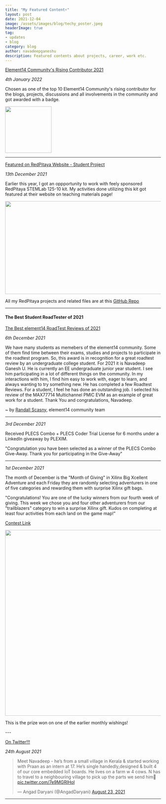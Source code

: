 ```yaml
---
title: "My Featured Content⚡"
layout: post
date: 2021-12-04
image: /assets/images/blog/techy_poster.jpeg
headerImage: true
tag:
- updates
- blog
category: blog
author: navadeepganeshu
description: Featured contents about projects, career, work etc.
---
```


[Element14 Community's Rising Contributor 2021](https://community.element14.com/members-area/hall-of-fame/b/blog/posts/the-element14-rising-contributors-of-2021)
<p><i>4th January 2022</i></p>

<p>Chosen as one of the top 10 Element14 Community's rising contributor for the blogs, projects, discussions and all involvements in the community and got awarded with a badge.</p>
<img src="https://community-storage.element14.com/communityserver-components-imagefileviewer/achievements/ba9cb53a2aac4abe937ace19ba00c60d/RisingContributor.png-88x88x2.png" width="150" height="150">

---

[Featured on RedPitaya Website - Student Project](https://redpitaya.com/teaching-materials/)  
<p><i>13th December 2021</i></p>

<p>Earlier this year, I got an oppportunity to work with feely sponsored RedPitaya STEMLab 125-10 kit. My activities done utilizing this kit got featured at their website on teaching materials page!</p>

<img src="https://navadeepganeshu.github.io/assets/images/projects/rp_featured.png" width="600" height="300">

All my RedPitaya projects and related files are at this [GitHub Repo](https://github.com/NavadeepGaneshU/redpitaya_student_tryout/)

---

#### The Best Student RoadTester of 2021

[The Best element14 RoadTest Reviews of 2021](https://community.element14.com/products/roadtest/b/blog/posts/the-best-element14-roadtest-reviews-of-2021)  
<p><i>6th December 2021</i></p>

<p> We have many students as memebers of the element14 community. Some of them find time between their exams, studies and projects to participate in the roadtest program. So, this award is in recognition for a great roadtest review by an undergraduate college student. For 2021 it is Navadeep Ganesh U. He is currently an EE undergraduate junior year student. I see him participating in a lot of different things on the community. In my interactions with him, I find him easy to work with, eager to learn, and always wanting to try something new. He has completed a few Roadtest Reviews. For a student, I feel he has done an outstanding job. I selected his review of the MAX77714 Multichannel PMIC EVM as an example of great work for a student. Thank You and congratulations, Navadeep.</p>

~ by [Randall Scasny](https://community.element14.com/members/rscasny), element14 community team    

---

<p><i>3rd December 2021</i></p>

<p> Received PLECS Combo + PLECS Coder Trial License for 6 months under a LinkedIn giveaway by PLEXIM. </p>

<p>"Congratulation you have been selected as a winner of the PLECS Combo Give-Away. Thank you for participating in the Give-Away"</p>

---

<p><i>1st December 2021</i></p>

<p>The month of December is the "Month of Giving" in Xilinx Big Xcellent Adventure and each Friday they are randomly selecting adventurers in one of five categories and rewarding them with surprise Xilinx gift bags.</p>

<p>"Congratulations! You are one of the lucky winners from our fourth week of giving. This week we chose you and four other adventurers from our "trailblazers" category to win a surprise Xilinx gift. Kudos on completing at least four activities from each land on the game map!"</p>

[Contest Link](https://events.hackster.io/xcellent)

<img src="https://navadeepganeshu.github.io/assets/images/projects/pynq_giveaway.jpeg" width="600" height="600">

<p> This is the prize won on one of the earlier monthly wishings!<p>
---

[On Twitter!!!](https://twitter.com/AngadDaryani/status/1429903843001716750)
<p><i>24th August 2021</i></p>

<blockquote class="twitter-tweet"><p lang="en" dir="ltr">Meet Navadeep - he’s from a small village in Kerala &amp; started working with Praan as an intern at 17. He’s single handedly,designed &amp; built 4 of our core embedded IoT boards. He lives on a farm w 4 cows. N has to travel to a neighbouring village to pick up the parts we send him🚀 <a href="https://t.co/7e9MGRIHol">pic.twitter.com/7e9MGRIHol</a></p>&mdash; Angad Daryani (@AngadDaryani) <a href="https://twitter.com/AngadDaryani/status/1429903843001716750?ref_src=twsrc%5Etfw">August 23, 2021</a></blockquote> <script async src="https://platform.twitter.com/widgets.js" charset="utf-8"></script>

---
